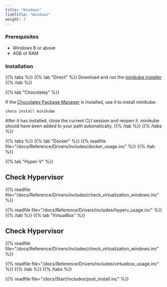 ```yaml
---
title: "Windows"
linkTitle: "Windows"
weight: 3
---
```


### Prerequisites

* Windows 8 or above
* 4GB of RAM

### Installation

{{% tabs %}}
{{% tab "Direct" %}}
Download and run the [minikube installer](https://storage.googleapis.com/minikube/releases/latest/minikube-installer.exe)
{{% /tab %}}

{{% tab "Chocolatey" %}}

If the [Chocolatey Package Manager](https://chocolatey.org/) is installed, use it to install minikube:

```shell
choco install minikube
```

After it has installed, close the current CLI session and reopen it. minikube should have been added to your path automatically.
{{% /tab %}}
{{% /tabs %}}



{{% tabs %}}
{{% tab "Docker" %}}
{{% readfile file="/docs/Reference/Drivers/includes/docker_usage.inc" %}}
{{% /tab %}}

{{% tab "Hyper-V" %}}
## Check Hypervisor 
{{% readfile file="/docs/Reference/Drivers/includes/check_virtualization_windows.inc" %}}

{{% readfile file="/docs/Reference/Drivers/includes/hyperv_usage.inc" %}}
{{% /tab %}}
{{% tab "VirtualBox" %}}
## Check Hypervisor 
{{% readfile file="/docs/Reference/Drivers/includes/check_virtualization_windows.inc" %}}

{{% readfile file="/docs/Reference/Drivers/includes/virtualbox_usage.inc" %}}
{{% /tab %}}
{{% /tabs %}}

{{% readfile file="/docs/Start/includes/post_install.inc" %}}

